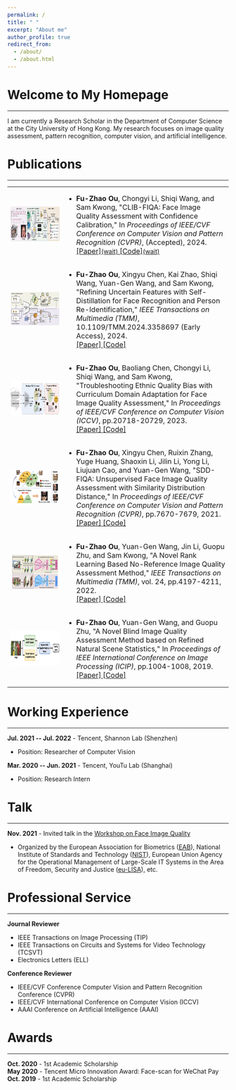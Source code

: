 ```yaml
---
permalink: /
title: " "
excerpt: "About me"
author_profile: true
redirect_from: 
  - /about/
  - /about.html
---
```



Welcome to My Homepage
======
------
I am currently a Research Scholar in the Department of Computer Science at the City University of Hong Kong. My research focuses on image quality assessment, pattern recognition, computer vision, and artificial intelligence.

Publications
======
------

<table style="border: none;">
  <tbody>
    <tr>
      <td style="border: none;" width="25%">
        <img src="images2/CVPR24.png" height="80">
      </td>
      <td style="border: none;" width="75%" valign="middle">
      <ul>
        <li>
        <font size="3.4"><strong>Fu-Zhao Ou</strong>, Chongyi Li, Shiqi Wang, and Sam Kwong, "CLIB-FIQA: Face Image Quality Assessment with Confidence Calibration," In <em>Proceedings of IEEE/CVF Conference on Computer Vision and Pattern Recognition (CVPR)</em>, (Accepted), 2024. </font>
        <br>
        <a href="/">
          <papertitle><font size="3.4">[Paper]</font></papertitle>(wait)
        </a>
        <a href="/">
          <papertitle><font size="3.4">[Code]</font></papertitle>(wait)
        </a>
        </li>
      </ul>
      </td>
    </tr>

<tr>
  <td style="border: none;" width="25%">
    <img src="images2/TMM24-2.png" height="80">
  </td>
  <td style="border: none;" width="75%" valign="middle">
  <ul>
    <li>
    <font size="3.4"><strong>Fu-Zhao Ou</strong>, Xingyu Chen, Kai Zhao, Shiqi Wang, Yuan-Gen Wang, and Sam Kwong, "Refining Uncertain Features with Self-Distillation for Face Recognition and Person Re-Identification," <em>IEEE Transactions on Multimedia (TMM)</em>, 10.1109/TMM.2024.3358697 (Early Access), 2024. </font>
    <br>
    <a href="https://ieeexplore.ieee.org/document/10415557">
      <papertitle><font size="3.4">[Paper]</font></papertitle>
    </a>
    <a href="https://github.com/oufuzhao/QSD">
      <papertitle><font size="3.4">[Code]</font></papertitle>
    </a>
    </li>
  </ul>
  </td>
</tr>

<tr>
  <td style="border: none;" width="25%">
    <img src="images2/ICCV23.png" height="80">
  </td>
  <td style="border: none;" width="75%" valign="middle">
  <ul>
    <li>
    <font size="3.4"><strong>Fu-Zhao Ou</strong>, Baoliang Chen, Chongyi Li, Shiqi Wang, and Sam Kwong, "Troubleshooting Ethnic Quality Bias with Curriculum Domain Adaptation for Face Image Quality Assessment," In <em>Proceedings of IEEE/CVF Conference on Computer Vision (ICCV)</em>, pp.20718-20729, 2023. </font>
    <br>
    <a href="https://openaccess.thecvf.com/content/ICCV2023/papers/Ou_Troubleshooting_Ethnic_Quality_Bias_with_Curriculum_Domain_Adaptation_for_Face_ICCV_2023_paper.pdf">
      <papertitle><font size="3.4">[Paper]</font></papertitle>
    </a>
    <a href="https://github.com/oufuzhao/EQBM">
      <papertitle><font size="3.4">[Code]</font></papertitle>
    </a>
    </li>
  </ul>
  </td>
</tr>

<tr>
  <td style="border: none;" width="25%">
    <img src="images2/CVPR21.png" height="80">
  </td>
  <td style="border: none;" width="75%" valign="middle">
  <ul>
    <li>
    <font size="3.4"><strong>Fu-Zhao Ou</strong>, Xingyu Chen, Ruixin Zhang, Yuge Huang, Shaoxin Li, Jilin Li, Yong Li, Liujuan Cao, and Yuan-Gen Wang, "SDD-FIQA: Unsupervised Face Image Quality Assessment with Similarity Distribution Distance," In <em>Proceedings of IEEE/CVF Conference on Computer Vision and Pattern Recognition (CVPR)</em>, pp.7670-7679, 2021. </font>
    <br>
    <a href="https://openaccess.thecvf.com/content/CVPR2021/papers/Ou_SDD-FIQA_Unsupervised_Face_Image_Quality_Assessment_With_Similarity_Distribution_Distance_CVPR_2021_paper.pdf">
      <papertitle><font size="3.4">[Paper]</font></papertitle>
    </a>
    <a href="https://github.com/Tencent/TFace/tree/quality">
      <papertitle><font size="3.4">[Code]</font></papertitle>
    </a>
    </li>
  </ul>
  </td>
</tr>

<tr>
  <td style="border: none;" width="25%">
    <img src="images2/TMM22.png" height="80">
  </td>
  <td style="border: none;" width="75%" valign="middle">
  <ul>
    <li>
    <font size="3.4"><strong>Fu-Zhao Ou</strong>, Yuan-Gen Wang, Jin Li, Guopu Zhu, and Sam Kwong, "A Novel Rank Learning Based No-Reference Image Quality Assessment Method," <em>IEEE Transactions on Multimedia (TMM)</em>, vol. 24, pp.4197-4211, 2022. </font>
    <br>
    <a href="https://ieeexplore.ieee.org/abstract/document/9548827">
      <papertitle><font size="3.4">[Paper]</font></papertitle>
    </a>
    <a href="https://github.com/GZHU-Image-Lab/CLRIQA">
      <papertitle><font size="3.4">[Code]</font></papertitle>
    </a>
    </li>
  </ul>
  </td>
</tr>

<tr>
  <td style="border: none;" width="25%">
    <img src="images2/ICIP19.png" height="80">
  </td>
  <td style="border: none;" width="75%" valign="middle">
  <ul>
    <li>
    <font size="3.4"><strong>Fu-Zhao Ou</strong>, Yuan-Gen Wang, and Guopu Zhu, "A Novel Blind Image Quality Assessment Method based on Refined Natural Scene Statistics," In <em>Proceedings of IEEE International Conference on Image Processing (ICIP)</em>, pp.1004-1008, 2019. </font>
    <br>
    <a href="https://ieeexplore.ieee.org/abstract/document/8803047">
      <papertitle><font size="3.4">[Paper]</font></papertitle>
    </a>
    <a href="https://github.com/GZHU-Image-Lab/NBIQA">
      <papertitle><font size="3.4">[Code]</font></papertitle>
    </a>
    </li>
  </ul>
  </td>
</tr>

  </tbody>
</table>

Working Experience
======
------
**Jul. 2021 -- Jul. 2022** -
Tencent, Shannon Lab (Shenzhen)  <br>
- Position: Researcher of Computer Vision

**Mar. 2020 -- Jun. 2021** -
Tencent, YouTu Lab (Shanghai)  <br>
- Position: Research Intern

Talk
======
------
**Nov. 2021** -
Invited talk in the [Workshop on Face Image Quality](https://eab.org/events/program/261)  <br>
- Organized by the European Association for Biometrics ([EAB](https://eab.org/)), National Institute of Standards and Technology ([NIST](https://www.nist.gov/)), European Union Agency for the Operational Management of Large-Scale IT Systems in the Area of Freedom, Security and Justice ([eu-LISA](https://www.eulisa.europa.eu/)), etc.

Professional Service
======
------
**Journal Reviewer**  <br>
- IEEE Transactions on Image Processing (TIP) <br>
- IEEE Transactions on Circuits and Systems for Video Technology (TCSVT) <br>
- Electronics Letters (ELL)

**Conference Reviewer**  <br>
- IEEE/CVF Conference Computer Vision and Pattern Recognition Conference (CVPR) <br>
- IEEE/CVF International Conference on Computer Vision (ICCV) <br>
- AAAI Conference on Artificial Intelligence (AAAI)


Awards
======
------
**Oct. 2020** -
1st Academic Scholarship <br>
**May 2020** -
Tencent Micro Innovation Award: Face-scan for WeChat Pay <br>
**Oct. 2019** -
1st Academic Scholarship

